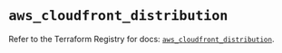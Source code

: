 # `aws_cloudfront_distribution`

Refer to the Terraform Registry for docs: [`aws_cloudfront_distribution`](https://registry.terraform.io/providers/hashicorp/aws/5.61.0/docs/resources/cloudfront_distribution).
